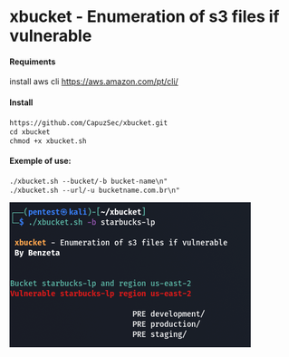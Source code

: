 # xbucket  - Enumeration of s3 files if vulnerable
 
#### Requiments

install aws cli https://aws.amazon.com/pt/cli/

#### Install

```
https://github.com/CapuzSec/xbucket.git
cd xbucket
chmod +x xbucket.sh
``` 

#### Exemple of use:

```
./xbucket.sh --bucket/-b bucket-name\n" 
./xbucket.sh --url/-u bucketname.com.br\n" 
```
![ex](https://github.com/CapuzSec/xbucket/blob/main/Capturar2222.PNG)
